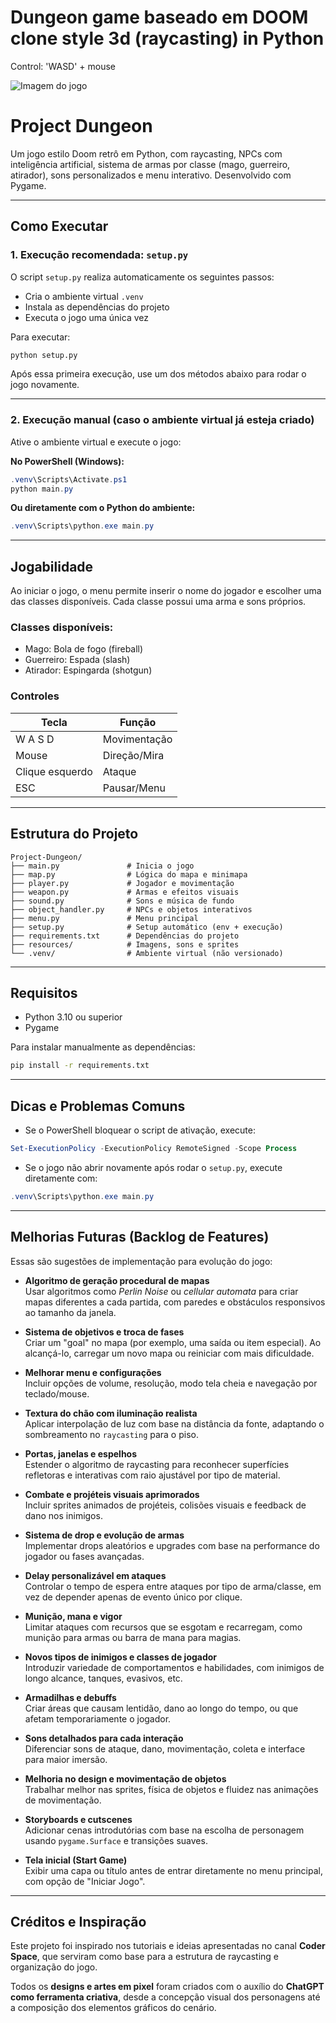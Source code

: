# Dungeon game baseado em DOOM clone style 3d (raycasting) in Python

Control: 'WASD' + mouse


![Imagem do jogo](/screenshot/imagem_game.png)


# Project Dungeon

Um jogo estilo Doom retrô em Python, com raycasting, NPCs com inteligência artificial, sistema de armas por classe (mago, guerreiro, atirador), sons personalizados e menu interativo. Desenvolvido com Pygame.

---

## Como Executar

### 1. Execução recomendada: `setup.py`

O script `setup.py` realiza automaticamente os seguintes passos:

- Cria o ambiente virtual `.venv`
- Instala as dependências do projeto
- Executa o jogo uma única vez

Para executar:

```bash
python setup.py
```

Após essa primeira execução, use um dos métodos abaixo para rodar o jogo novamente.

---

### 2. Execução manual (caso o ambiente virtual já esteja criado)

Ative o ambiente virtual e execute o jogo:

**No PowerShell (Windows):**

```powershell
.venv\Scripts\Activate.ps1
python main.py
```

**Ou diretamente com o Python do ambiente:**

```powershell
.venv\Scripts\python.exe main.py
```

---

## Jogabilidade

Ao iniciar o jogo, o menu permite inserir o nome do jogador e escolher uma das classes disponíveis. Cada classe possui uma arma e sons próprios.

### Classes disponíveis:

- Mago: Bola de fogo (fireball)
- Guerreiro: Espada (slash)
- Atirador: Espingarda (shotgun)

### Controles

| Tecla             | Função            |
|-------------------|-------------------|
| W A S D           | Movimentação      |
| Mouse             | Direção/Mira      |
| Clique esquerdo   | Ataque            |
| ESC               | Pausar/Menu       |

---

## Estrutura do Projeto

```
Project-Dungeon/
├── main.py               # Inicia o jogo
├── map.py                # Lógica do mapa e minimapa
├── player.py             # Jogador e movimentação
├── weapon.py             # Armas e efeitos visuais
├── sound.py              # Sons e música de fundo
├── object_handler.py     # NPCs e objetos interativos
├── menu.py               # Menu principal
├── setup.py              # Setup automático (env + execução)
├── requirements.txt      # Dependências do projeto
├── resources/            # Imagens, sons e sprites
└── .venv/                # Ambiente virtual (não versionado)
```

---

## Requisitos

- Python 3.10 ou superior
- Pygame

Para instalar manualmente as dependências:

```bash
pip install -r requirements.txt
```

---

## Dicas e Problemas Comuns

- Se o PowerShell bloquear o script de ativação, execute:

```powershell
Set-ExecutionPolicy -ExecutionPolicy RemoteSigned -Scope Process
```

- Se o jogo não abrir novamente após rodar o `setup.py`, execute diretamente com:

```powershell
.venv\Scripts\python.exe main.py
```

---

## Melhorias Futuras (Backlog de Features)

Essas são sugestões de implementação para evolução do jogo:

- **Algoritmo de geração procedural de mapas**  
  Usar algoritmos como *Perlin Noise* ou *cellular automata* para criar mapas diferentes a cada partida, com paredes e obstáculos responsivos ao tamanho da janela.

- **Sistema de objetivos e troca de fases**  
  Criar um "goal" no mapa (por exemplo, uma saída ou item especial). Ao alcançá-lo, carregar um novo mapa ou reiniciar com mais dificuldade.

- **Melhorar menu e configurações**  
  Incluir opções de volume, resolução, modo tela cheia e navegação por teclado/mouse.

- **Textura do chão com iluminação realista**  
  Aplicar interpolação de luz com base na distância da fonte, adaptando o sombreamento no `raycasting` para o piso.

- **Portas, janelas e espelhos**  
  Estender o algoritmo de raycasting para reconhecer superfícies refletoras e interativas com raio ajustável por tipo de material.

- **Combate e projéteis visuais aprimorados**  
  Incluir sprites animados de projéteis, colisões visuais e feedback de dano nos inimigos.

- **Sistema de drop e evolução de armas**  
  Implementar drops aleatórios e upgrades com base na performance do jogador ou fases avançadas.

- **Delay personalizável em ataques**  
  Controlar o tempo de espera entre ataques por tipo de arma/classe, em vez de depender apenas de evento único por clique.

- **Munição, mana e vigor**  
  Limitar ataques com recursos que se esgotam e recarregam, como munição para armas ou barra de mana para magias.

- **Novos tipos de inimigos e classes de jogador**  
  Introduzir variedade de comportamentos e habilidades, com inimigos de longo alcance, tanques, evasivos, etc.

- **Armadilhas e debuffs**  
  Criar áreas que causam lentidão, dano ao longo do tempo, ou que afetam temporariamente o jogador.

- **Sons detalhados para cada interação**  
  Diferenciar sons de ataque, dano, movimentação, coleta e interface para maior imersão.

- **Melhoria no design e movimentação de objetos**  
  Trabalhar melhor nas sprites, física de objetos e fluidez nas animações de movimentação.

- **Storyboards e cutscenes**  
  Adicionar cenas introdutórias com base na escolha de personagem usando `pygame.Surface` e transições suaves.

- **Tela inicial (Start Game)**  
  Exibir uma capa ou título antes de entrar diretamente no menu principal, com opção de "Iniciar Jogo".

---

## Créditos e Inspiração

Este projeto foi inspirado nos tutoriais e ideias apresentadas no canal **Coder Space**, que serviram como base para a estrutura de raycasting e organização do jogo.

Todos os **designs e artes em pixel** foram criados com o auxílio do **ChatGPT como ferramenta criativa**, desde a concepção visual dos personagens até a composição dos elementos gráficos do cenário.
